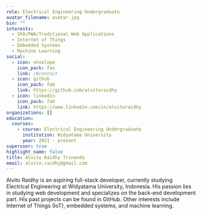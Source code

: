 ```yaml
---
role: Electrical Engineering Undergraduate
avatar_filename: avatar.jpg
bio: ""
interests:
  - SPA/PWA/Traditional Web Applications
  - Internet of Things
  - Embedded Systems
  - Machine Learning
social:
  - icon: envelope
    icon_pack: fas
    link: /#contact
  - icon: github
    icon_pack: fab
    link: https://github.com/alvitoraidhy
  - icon: linkedin
    icon_pack: fab
    link: https://www.linkedin.com/in/alvitoraidhy
organizations: []
education:
  courses:
    - course: Electrical Engineering Undergraduate
      institution: Widyatama University
      year: 2021 - present
superuser: true
highlight_name: false
title: Alvito Raidhy Trinanda
email: alvito.raidhy@gmail.com
---
```

Alvito Raidhy is an aspiring full-stack developer, currently studying Electrical Engineering at Widyatama University, Indonesia. His passion lies in studying web development and specializes on the back-end development part. His past projects can be found in GitHub. Other interests include Internet of Things (IoT), embedded systems, and machine learning.
